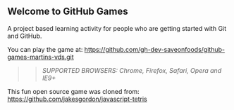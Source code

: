 ## Welcome to GitHub Games

A project based learning activity for people who are getting started with Git and GitHub.

You can play the game at: https://github.com/gh-dev-saveonfoods/github-games-martins-vds.git

>> _*SUPPORTED BROWSERS*: Chrome, Firefox, Safari, Opera and IE9+_

This fun open source game was cloned from: https://github.com/jakesgordon/javascript-tetris
